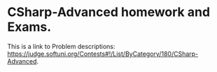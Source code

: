 # CSharp-Advanced homework and Exams.
This is a link to Problem descriptions: https://judge.softuni.org/Contests#!/List/ByCategory/180/CSharp-Advanced.
